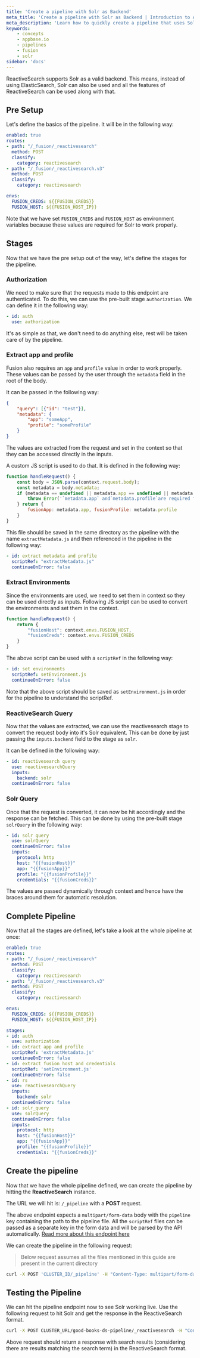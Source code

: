 ```yaml
---
title: 'Create a pipeline with Solr as Backend'
meta_title: 'Create a pipeline with Solr as Backend | Introduction to Appbase.io'
meta_description: 'Learn how to quickly create a pipeline that uses Solr as a backend'
keywords:
    - concepts
    - appbase.io
    - pipelines
    - fusion
    - solr
sidebar: 'docs'
---
```


ReactiveSearch supports Solr as a valid backend. This means, instead of using ElasticSearch, Solr can also be used and all the features of ReactiveSearch can be used along with that.

## Pre Setup

Let's define the basics of the pipeline. It will be in the following way:

```yml
enabled: true
routes:
- path: "/_fusion/_reactivesearch"
  method: POST
  classify:
    category: reactivesearch
- path: "/_fusion/_reactivesearch.v3"
  method: POST
  classify:
    category: reactivesearch

envs:
  FUSION_CREDS: ${{FUSION_CREDS}}
  FUSION_HOST: ${{FUSION_HOST_IP}}
```

Note that we have set `FUSION_CREDS` and `FUSION_HOST` as environment variables because these values are required for Solr to work properly.

## Stages

Now that we have the pre setup out of the way, let's define the stages for the pipeline.

### Authorization

We need to make sure that the requests made to this endpoint are authenticated. To do this, we can use the pre-built stage `authorization`. We can define it in the following way:

```yml
- id: auth
  use: authorization
```

It's as simple as that, we don't need to do anything else, rest will be taken care of by the pipeline.

### Extract app and profile

Fusion also requires an `app` and `profile` value in order to work properly. These values can be passed by the user through the `metadata` field in the root of the body.

It can be passed in the following way:

```json
{
    "query": [{"id": "test"}],
    "metadata": {
        "app": "someApp",
        "profile": "someProfile"
    }
}
```

The values are extracted from the request and set in the context so that they can be accessed directly in the inputs.

A custom JS script is used to do that. It is defined in the following way:

```js
function handleRequest() {
    const body = JSON.parse(context.request.body);
    const metadata = body.metadata;
    if (metadata == undefined || metadata.app == undefined || metadata.profile == undefined) {
        throw Error('`metadata.app` and`metadata.profile`are required fields!');
    } return {
        fusionApp: metadata.app, fusionProfile: metadata.profile
    }
}
```

This file should be saved in the same directory as the pipeline with the name `extractMetadata.js` and then referenced in the pipeline in the following way:

```yml
- id: extract metadata and profile
  scriptRef: "extractMetadata.js"
  continueOnError: false
```

### Extract Environments

Since the environments are used, we need to set them in context so they can be used directly as inputs. Following JS script can be used to convert the environments and set them in the context.

```js
function handleRequest() {
    return {
        "fusionHost": context.envs.FUSION_HOST,
        "fusionCreds": context.envs.FUSION_CREDS
    }
}
```

The above script can be used with a `scriptRef` in the following way:

```yml
- id: set environments
  scriptRef: setEnvironment.js
  continueOnError: false
```

Note that the above script should be saved as `setEnvironment.js` in order for the pipeline to understand the scriptRef.

### ReactiveSearch Query

Now that the values are extracted, we can use the reactivesearch stage to convert the request body into it's Solr equivalent. This can be done by just passing the `inputs.backend` field to the stage as `solr`.

It can be defined in the following way:

```yml
- id: reactivesearch query
  use: reactivesearchQuery
  inputs:
    backend: solr
  continueOnError: false
```

### Solr Query

Once that the request is converted, it can now be hit accordingly and the response can be fetched. This can be done by using the pre-built stage `solrQuery` in the following way:

```yml
- id: solr query
  use: solrQuery
  continueOnError: false
  inputs:
    protocol: http
    host: "{{fusionHost}}"
    app: "{{fusionApp}}"
    profile: "{{fusionProfile}}"
    credentials: "{{fusionCreds}}"
```

The values are passed dynamically through context and hence have the braces around them for automatic resolution.

## Complete Pipeline

Now that all the stages are defined, let's take a look at the whole pipeline at once:

```yml
enabled: true
routes:
- path: "/_fusion/_reactivesearch"
  method: POST
  classify:
    category: reactivesearch
- path: "/_fusion/_reactivesearch.v3"
  method: POST
  classify:
    category: reactivesearch

envs:
  FUSION_CREDS: ${{FUSION_CREDS}}
  FUSION_HOST: ${{FUSION_HOST_IP}}

stages:
- id: auth
  use: authorization
- id: extract app and profile
  scriptRef: 'extractMetadata.js'
  continueOnError: false
- id: extract fusion host and credentials
  scriptRef: 'setEnvironment.js'
  continueOnError: false
- id: rs
  use: reactivesearchQuery
  inputs:
    backend: solr
  continueOnError: false
- id: solr_query
  use: solrQuery
  continueOnError: false
  inputs:
    protocol: http
    host: "{{fusionHost}}"
    app: "{{fusionApp}}"
    profile: "{{fusionProfile}}"
    credentials: "{{fusionCreds}}"
```

## Create the pipeline

Now that we have the whole pipeline defined, we can create the pipeline by hitting the **ReactiveSearch** instance.

The URL we will hit is: `/_pipeline` with a **POST** request.

The above endpoint expects a `multipart/form-data` body with the `pipeline` key containing the path to the pipeline file. All the `scriptRef` files can be passed as a separate key in the form data and will be parsed by the API automatically. [Read more about this endpoint here](https://api.reactivesearch.io/#05fbf00d-1698-4ddf-9ad1-22bc740a5379)

We can create the pipeline in the following request:

> Below request assumes all the files mentioned in this guide are present in the current directory

```sh
curl -X POST 'CLUSTER_ID/_pipeline' -H "Content-Type: multipart/form-data" --form "pipeline=pipeline.yaml" --form "setEnvironment.js=setEnvironment.js" --form "extractMetadata.js=extractMetadata.js"
```

## Testing the Pipeline

We can hit the pipeline endpoint now to see Solr working live. Use the following request to hit Solr and get the response in the ReactiveSearch format.

```sh
curl -X POST CLUSTER_URL/good-books-ds-pipeline/_reactivesearch -H "Content-Type: application/json" -d '{"query": [{"id": "some ID", "value": "sudoku", "dataField": ["name_s"]}]}'
```

Above request should return a response with search results (considering there are results matching the search term) in the ReactiveSearch format.